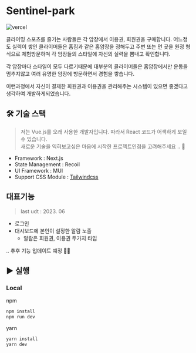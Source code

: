 # Sentinel-park

![vercel](https://vercelbadge.vercel.app/api/253eosam/sentinel-park)

클라이밍 스포츠를 즐기는 사람들은 각 암장에서 이용권, 회원권을 구매합니다.
어느정도 실력이 쌓인 클라이머들은 홈짐과 같은 홈암장을 정해두고 주변 또는 먼 곳을 원정 형식으로 체험방문하며 각 암장들의 스타일에 자신의 실력을 뽐내고 확인합니다.

각 암장마다 스타일이 모두 다르기때문에 대부분의 클라이머들은 홈암장에서만 운동을 멈추지않고 여러 유명한 암장에 방문하면서 경험을 쌓습니다.

이런과정에서 자신이 결제한 회원권과 이용권을 관리해주는 시스템이 있으면 좋겠다고 생각하여 개발하게되었습니다.

## 🛠 기술 스택

> 저는 Vue.js를 오래 사용한 개발자입니다. 따라서 React 코드가 어색하게 보일 수 있습니다.  
> 새로운 기술을 익혀보고싶은 마음에 시작한 프로젝트인점을 고려해주세요 .. 🙏

- Framework : Next.js
- State Management : Recoil
- UI Framework : MUI
- Support CSS Module : [Tailwindcss](https://tailwindcss.com/docs/guides/nextjs)

## 대표기능

> last udt : 2023. 06

- 로그인
- 대시보드에 본인이 설정한 알람 노출
  - 알람은 회원권, 이용권 두가지 타입

.. 추후 기능 업데이트 예정 🧑‍💻

## ▶️ 실행

### Local

npm  

```bash
npm install
npm run dev
```

yarn

```bash
yarn install
yarn dev
```
